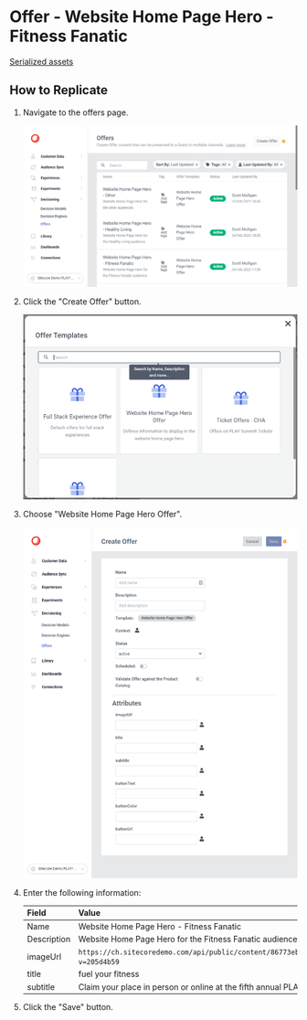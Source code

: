 # Offer - Website Home Page Hero - Fitness Fanatic

[Serialized assets](/demo/experience/personalize/decisioning/offers/Website%20Home%20Page%20Hero%20-%20Fitness%20Fanatic)

## How to Replicate

1. Navigate to the offers page.

   ![Offers page](..\Offers-page.png)

2. Click the "Create Offer" button.

   ![Create offer](..\Create.png)

3. Choose "Website Home Page Hero Offer".

   ![Create offer form](..\Create-Website-Home-Page-Hero.png)

4. Enter the following information:

   |Field|Value|
   |-|-|
   |Name|Website Home Page Hero - Fitness Fanatic|
   |Description|Website Home Page Hero for the Fitness Fanatic audience|
   |imageUrl|`https://ch.sitecoredemo.com/api/public/content/86773ebe74b9446da869f6211b1599c6?v=205d4b59`|
   |title|fuel your fitness|
   |subtitle|Claim your place in person or online at the fifth annual PLAY! Summit.|

5. Click the "Save" button.

